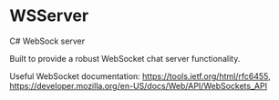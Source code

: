 # WSServer
C# WebSock server

Built to provide a robust WebSocket chat server functionality.

Useful WebSocket documentation: https://tools.ietf.org/html/rfc6455, https://developer.mozilla.org/en-US/docs/Web/API/WebSockets_API
